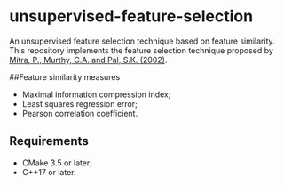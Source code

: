 # unsupervised-feature-selection
An unsupervised feature selection technique based on feature similarity.
This repository implements the feature selection technique proposed by [Mitra, P., Murthy, C.A. and Pal, S.K. (2002)](https://ieeexplore.ieee.org/abstract/document/990133).

##Feature similarity measures
- Maximal information compression index;
- Least squares regression error;
- Pearson correlation coefficient.

## Requirements
- CMake 3.5 or later;
- C++17 or later.
